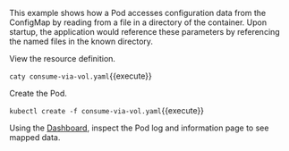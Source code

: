 This example shows how a Pod accesses configuration data from the ConfigMap by reading from a file in a directory of the container. Upon startup, the application would reference these parameters by referencing the named files in the known directory.

View the resource definition.

`caty consume-via-vol.yaml`{{execute}}

Create the Pod.

`kubectl create -f consume-via-vol.yaml`{{execute}}

Using the [Dashboard](https://[[HOST_SUBDOMAIN]]-30000-[[KATACODA_HOST]].environments.katacoda.com/), inspect the Pod log and information page to see mapped data.
